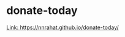 # donate-today
<a href="https://nnrahat.github.io/donate-today/">Link: https://nnrahat.github.io/donate-today/</a>